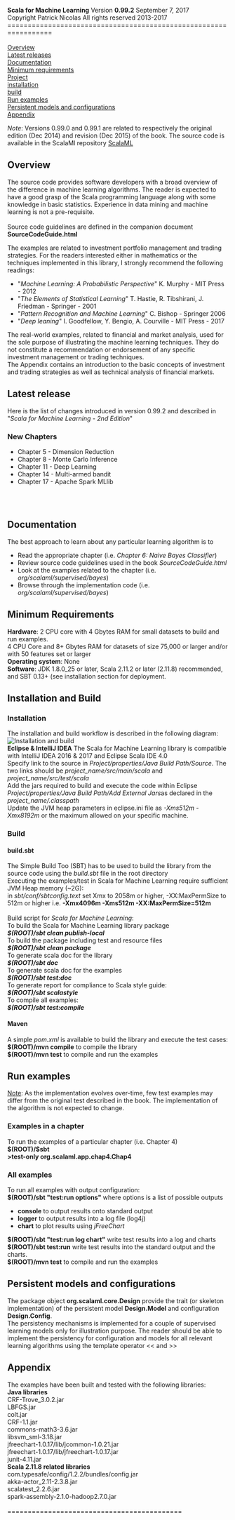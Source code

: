 <b>Scala for Machine Learning</b> Version <b>0.99.2</b> September 7, 2017<br>
Copyright Patrick Nicolas All rights reserved 2013-2017<br>
=================================================================<br>
<br>
<a href="#overview">Overview</a><br>
<a href="#latestRelease">Latest releases</a><br>
<a href="#documentation">Documentation</a><br>
<a href="#requirements">Minimum requirements</a><br>
<a href="#project">Project</a><br>
<a href="#installation">installation</a><br>
<a href="#build">build</a><br>
<a href="#run">Run examples</a><br>
<a href="#persistency">Persistent models and configurations</a><br>
<a href="#appendix">Appendix</a><br>

<i>Note</i>: Versions 0.99.0 and 0.99.1 are related to respectively the original edition (Dec 2014) and revision (Dec 2015) of the book. The source code is available in the ScalaMl repository
<a href="https://github.com/prnicolas/ScalaMl">ScalaML</a>

<h2 id="overview">Overview</h2>
The source code provides software developers with a broad overview of the difference in machine learning algorithms. The reader is expected to have a good grasp of the Scala programming language along with some knowledge in basic statistics. Experience in data mining and machine learning is not a pre-requisite.<br><br>
Source code guidelines are defined in the companion document <b>SourceCodeGuide.html</b><br>

The examples are related to investment portfolio management and trading strategies. For the readers interested either in mathematics or the techniques implemented in this library, I strongly recommend the following readings:
<ul>
<li>"<i>Machine Learning: A Probabilistic Perspective</i>" K. Murphy - MIT Press - 2012</li>
<li>"<i>The Elements of Statistical Learning</i>" T. Hastie, R. Tibshirani, J. Friedman - Springer - 2001</li>
<li>"<i>Pattern Recognition and Machine Learning</i>" C. Bishop - Springer 2006</li>
<li>"<i>Deep leaning</i>" I. Goodfellow, Y. Bengio, A. Courville - MIT Press - 2017</li>
</ul>
The real-world examples, related to financial and market analysis, used for the sole purpose of illustrating the machine learning techniques. They do not constitute a recommendation or endorsement of any specific investment management or trading techniques.<br>
The Appendix contains an introduction to the basic concepts of investment and trading strategies as well as technical analysis of financial markets.

<h2 id="latestRelease">Latest release</h2>
Here is the list of changes introduced in version 0.99.2 and described in "<i>Scala for Machine Learning - 2nd Edition</i>"
<br>
<h3>New Chapters</h3>
<ul>
<li>Chapter 5 - Dimension Reduction</li>
<li>Chapter 8 - Monte Carlo Inference</li>
<li>Chapter 11 - Deep Learning</li>
<li>Chapter 14 - Multi-armed bandit</li>
<li>Chapter 17 - Apache Spark MLlib</li>
</ul>
<br>
<br>
<h2 id="Documentation">Documentation</h2>
The best approach to learn about any particular learning algorithm is to
<ul>
<li>Read the appropriate chapter (i.e. <i>Chapter 6: Naive Bayes Classifier</i>)</li>
<li>Review source code guidelines used in the book <i>SourceCodeGuide.html</i></li>
<li>Look at the examples related to the chapter (i.e. <i>org/scalaml/supervised/bayes</i>)</li>
<li>Browse through the implementation code (i.e. <i>org/scalaml/supervised/bayes</i>)</li>
</ul>
<h2 id="requirements">Minimum Requirements</h2>
<b>Hardware</b>: 2 CPU core with 4 Gbytes RAM for small datasets to build and run examples.<br>
4 CPU Core and 8+ Gbytes RAM for datasets of size 75,000 or larger and/or with 50 features set or larger
<br>
<b>Operating system</b>: None<br>
<b>Software</b>: JDK 1.8.0_25 or later, Scala 2.11.2 or later (2.11.8) recommended, and SBT 0.13+ (see installation section for deployment.<br>

<h2 id="installationbuild">Installation and Build</h2>
<h3 id="installation">Installation</h3>
The installation and build workflow is described in the following diagram:<br>
<img src="images/8742OS_installation.png" alt="Installation and build"><br>
<b>Eclipse & IntelliJ IDEA</b>
The Scala for Machine Learning library is compatible with IntelliJ IDEA 2016 & 2017 and Eclipse Scala IDE 4.0<br>
Specify link to the source in <i>Project/properties/Java Build Path/Source</i>. The two links should be <i>project_name/src/main/scala</i> and <i>project_name/src/test/scala</i><br>
Add the jars required to build and execute the code within Eclipse <i>Project/properties/Java Build Path/Add External Jars</i>as declared in the <i>project_name/.classpath</i><br>
Update the JVM heap parameters in eclipse.ini file as <i>-Xms512m -Xmx8192m</i> or the maximum allowed on your specific machine.
<br>
<h3 id="build">Build</h3>
<h4>build.sbt</h4>
The Simple Build Too (SBT) has to be used to build the library from the source code using the <i>build.sbt</i> file in the root directory<br>
Executing the examples/test in Scala for Machine Learning require sufficient JVM Heap memory (~2G):<br>
in <i>sbt/conf/sbtconfig.text</i> set Xmx to 2058m or higher, -XX:MaxPermSize to 512m or higher i.e. <b>-Xmx4096m -Xms512m -XX:MaxPermSize=512m</b><br><br>
Build script for <i>Scala for Machine Learning</i>:<br>
To build the Scala for Machine Learning library package<br><i><b> $(ROOT)/sbt clean publish-local</b></i><br>
To build the package including test and resource files<br><i><b> $(ROOT)/sbt clean package</b></i><br>
To generate scala doc for the library<br><i><b> $(ROOT)/sbt doc</b></i><br>
To generate scala doc for the examples<br><i><b> $(ROOT)/sbt test:doc</b></i><br>
To generate report for compliance to Scala style guide:<br><b><i> $(ROOT)/sbt scalastyle</i></b><br>
To compile all examples:<br><i><b>$(ROOT)/sbt test:compile</b></i><br>
<h4>Maven</h4>
A simple <i>pom.xml</i> is available to build the library and execute the test cases:<br>
<b>$(ROOT)/mvn compile</b> to compile the library<br>
<b>$(ROOT)/mvn test</b> to compile and run the examples

<h2 id="run">Run examples</h2>
<u>Note</u>: As the implementation evolves over-time, few test examples may differ from the original test described in the book. The implementation of the algorithm is not expected to change.
<br>
<h3>Examples in a chapter</h3>
To run the examples of a particular chapter (i.e. Chapter 4)<br>
<b>$(ROOT)/$sbt<br>
&#62;test-only org.scalaml.app.chap4.Chap4</b>
<h3>All examples</h3>
To run all examples with output configuration:<br>
<b>$(ROOT)/sbt "test:run options"</b> where options is a list of possible outputs<ul>
<li><b>console</b> to output results onto standard output</li>
<li><b>logger</b> to output results into a log file (log4j)</li>
<li><b>chart</b> to plot results using <i>jFreeChart</i></li>
</ul>
<b>$(ROOT)/sbt "test:run log chart"</b> write test results into a log and charts<br>
<b>$(ROOT)/sbt test:run</b> write test results into the standard output and the charts.<br>
<b>$(ROOT)/mvn test</b> to compile and run the examples
<br>
<h2 id="persistency">Persistent models and configurations</h2>
The package object <b>org.scalaml.core.Design</b> provide the trait (or skeleton implementation) of the persistent model <b>Design.Model</b> and configuration <b>Design.Config</b>.<br>
The persistency mechanisms is implemented for a couple of supervised learning models only for illustration purpose. The reader should be able to implement the persistency for configuration and models for all relevant learning algorithms using the template operator << and >> <br>

<h2 id="appendix">Appendix</h2>
The examples have been built and tested with the following libraries:<br>
<b>Java libraries</b><br>
CRF-Trove_3.0.2.jar<br>
LBFGS.jar<br>
colt.jar<br>
CRF-1.1.jar<br>
commons-math3-3.6.jar<br>
libsvm_sml-3.18.jar<br>
jfreechart-1.0.17/lib/jcommon-1.0.21.jar<br>
jfreechart-1.0.17/lib/jfreechart-1.0.17.jar<br>
junit-4.11.jar<br>
<b>Scala 2.11.8 related libraries</b><br>
com.typesafe/config/1.2.2/bundles/config.jar<br>
akka-actor_2.11-2.3.8.jar<br>
scalatest_2.2.6.jar<br>
spark-assembly-2.1.0-hadoop2.7.0.jar<br>
<br>
===========================================